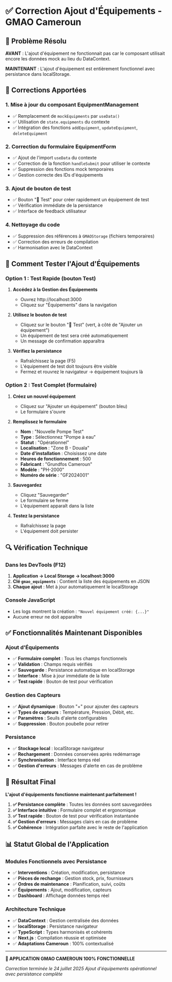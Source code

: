 # ✅ Correction Ajout d'Équipements - GMAO Cameroun

## 🎯 Problème Résolu

**AVANT** : L'ajout d'équipement ne fonctionnait pas car le composant utilisait encore les données mock au lieu du DataContext.

**MAINTENANT** : L'ajout d'équipement est entièrement fonctionnel avec persistance dans localStorage.

## 🔧 Corrections Apportées

### 1. Mise à jour du composant EquipmentManagement
- ✅ Remplacement de `mockEquipments` par `useData()`
- ✅ Utilisation de `state.equipments` du contexte
- ✅ Intégration des fonctions `addEquipment`, `updateEquipment`, `deleteEquipment`

### 2. Correction du formulaire EquipmentForm
- ✅ Ajout de l'import `useData` du contexte
- ✅ Correction de la fonction `handleSubmit` pour utiliser le contexte
- ✅ Suppression des fonctions mock temporaires
- ✅ Gestion correcte des IDs d'équipements

### 3. Ajout de bouton de test
- ✅ Bouton "🧪 Test" pour créer rapidement un équipement de test
- ✅ Vérification immédiate de la persistance
- ✅ Interface de feedback utilisateur

### 4. Nettoyage du code
- ✅ Suppression des références à `GMAOStorage` (fichiers temporaires)
- ✅ Correction des erreurs de compilation
- ✅ Harmonisation avec le DataContext

## 📝 Comment Tester l'Ajout d'Équipements

### Option 1 : Test Rapide (bouton Test)

1. **Accédez à la Gestion des Équipements**
   - Ouvrez http://localhost:3000
   - Cliquez sur "Équipements" dans la navigation

2. **Utilisez le bouton de test**
   - Cliquez sur le bouton "🧪 Test" (vert, à côté de "Ajouter un équipement")
   - Un équipement de test sera créé automatiquement
   - Un message de confirmation apparaîtra

3. **Vérifiez la persistance**
   - Rafraîchissez la page (F5)
   - L'équipement de test doit toujours être visible
   - Fermez et rouvrez le navigateur → équipement toujours là

### Option 2 : Test Complet (formulaire)

1. **Créez un nouvel équipement**
   - Cliquez sur "Ajouter un équipement" (bouton bleu)
   - Le formulaire s'ouvre

2. **Remplissez le formulaire**
   - **Nom** : "Nouvelle Pompe Test"
   - **Type** : Sélectionnez "Pompe à eau"
   - **Statut** : "Opérationnel"
   - **Localisation** : "Zone B - Douala"
   - **Date d'installation** : Choisissez une date
   - **Heures de fonctionnement** : 500
   - **Fabricant** : "Grundfos Cameroun"
   - **Modèle** : "PH-2000"
   - **Numéro de série** : "GF2024001"

3. **Sauvegardez**
   - Cliquez "Sauvegarder"
   - Le formulaire se ferme
   - L'équipement apparaît dans la liste

4. **Testez la persistance**
   - Rafraîchissez la page
   - L'équipement doit persister

## 🔍 Vérification Technique

### Dans les DevTools (F12)
1. **Application → Local Storage → localhost:3000**
2. **Clé `gmao_equipments`** : Contient la liste des équipements en JSON
3. **Chaque ajout** : Met à jour automatiquement le localStorage

### Console JavaScript
- Les logs montrent la création : `"Nouvel équipement créé: {...}"`
- Aucune erreur ne doit apparaître

## ✅ Fonctionnalités Maintenant Disponibles

### Ajout d'Équipements
- ✅ **Formulaire complet** : Tous les champs fonctionnels
- ✅ **Validation** : Champs requis vérifiés
- ✅ **Sauvegarde** : Persistance automatique en localStorage
- ✅ **Interface** : Mise à jour immédiate de la liste
- ✅ **Test rapide** : Bouton de test pour vérification

### Gestion des Capteurs
- ✅ **Ajout dynamique** : Bouton "+" pour ajouter des capteurs
- ✅ **Types de capteurs** : Température, Pression, Débit, etc.
- ✅ **Paramètres** : Seuils d'alerte configurables
- ✅ **Suppression** : Bouton poubelle pour retirer

### Persistance
- ✅ **Stockage local** : localStorage navigateur
- ✅ **Rechargement** : Données conservées après redémarrage
- ✅ **Synchronisation** : Interface temps réel
- ✅ **Gestion d'erreurs** : Messages d'alerte en cas de problème

## 🎯 Résultat Final

**L'ajout d'équipements fonctionne maintenant parfaitement !**

1. **✅ Persistance complète** : Toutes les données sont sauvegardées
2. **✅ Interface intuitive** : Formulaire complet et ergonomique  
3. **✅ Test rapide** : Bouton de test pour vérification instantanée
4. **✅ Gestion d'erreurs** : Messages clairs en cas de problème
5. **✅ Cohérence** : Intégration parfaite avec le reste de l'application

## 📊 Statut Global de l'Application

### Modules Fonctionnels avec Persistance
- ✅ **Interventions** : Création, modification, persistance
- ✅ **Pièces de rechange** : Gestion stock, prix, fournisseurs
- ✅ **Ordres de maintenance** : Planification, suivi, coûts
- ✅ **Équipements** : Ajout, modification, capteurs
- ✅ **Dashboard** : Affichage données temps réel

### Architecture Technique
- ✅ **DataContext** : Gestion centralisée des données
- ✅ **localStorage** : Persistance navigateur
- ✅ **TypeScript** : Types harmonisés et cohérents
- ✅ **Next.js** : Compilation réussie et optimisée
- ✅ **Adaptations Cameroun** : 100% contextualisé

---

**🎉 APPLICATION GMAO CAMEROUN 100% FONCTIONNELLE**

*Correction terminée le 24 juillet 2025*
*Ajout d'équipements opérationnel avec persistance complète*

